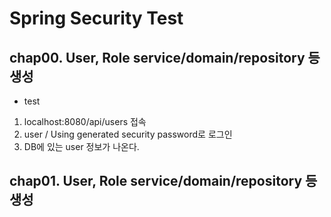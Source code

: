 # Spring Security Test

## chap00. User, Role service/domain/repository 등 생성

- test

1. localhost:8080/api/users 접속
1. user / Using generated security password로 로그인 
1. DB에 있는 user 정보가 나온다.

## chap01. User, Role service/domain/repository 등 생성

